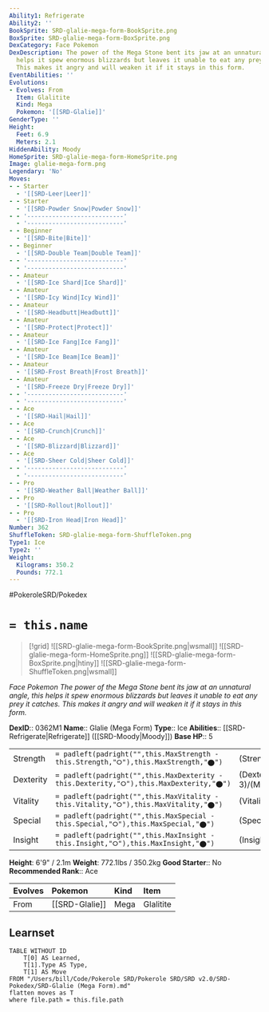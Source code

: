 ```yaml
---
Ability1: Refrigerate
Ability2: ''
BookSprite: SRD-glalie-mega-form-BookSprite.png
BoxSprite: SRD-glalie-mega-form-BoxSprite.png
DexCategory: Face Pokemon
DexDescription: The power of the Mega Stone bent its jaw at an unnatural angle, this
  helps it spew enormous blizzards but leaves it unable to eat any prey it catches.
  This makes it angry and will weaken it if it stays in this form.
EventAbilities: ''
Evolutions:
- Evolves: From
  Item: Glalitite
  Kind: Mega
  Pokemon: '[[SRD-Glalie]]'
GenderType: ''
Height:
  Feet: 6.9
  Meters: 2.1
HiddenAbility: Moody
HomeSprite: SRD-glalie-mega-form-HomeSprite.png
Image: glalie-mega-form.png
Legendary: 'No'
Moves:
- - Starter
  - '[[SRD-Leer|Leer]]'
- - Starter
  - '[[SRD-Powder Snow|Powder Snow]]'
- - '---------------------------'
  - '---------------------------'
- - Beginner
  - '[[SRD-Bite|Bite]]'
- - Beginner
  - '[[SRD-Double Team|Double Team]]'
- - '---------------------------'
  - '---------------------------'
- - Amateur
  - '[[SRD-Ice Shard|Ice Shard]]'
- - Amateur
  - '[[SRD-Icy Wind|Icy Wind]]'
- - Amateur
  - '[[SRD-Headbutt|Headbutt]]'
- - Amateur
  - '[[SRD-Protect|Protect]]'
- - Amateur
  - '[[SRD-Ice Fang|Ice Fang]]'
- - Amateur
  - '[[SRD-Ice Beam|Ice Beam]]'
- - Amateur
  - '[[SRD-Frost Breath|Frost Breath]]'
- - Amateur
  - '[[SRD-Freeze Dry|Freeze Dry]]'
- - '---------------------------'
  - '---------------------------'
- - Ace
  - '[[SRD-Hail|Hail]]'
- - Ace
  - '[[SRD-Crunch|Crunch]]'
- - Ace
  - '[[SRD-Blizzard|Blizzard]]'
- - Ace
  - '[[SRD-Sheer Cold|Sheer Cold]]'
- - '---------------------------'
  - '---------------------------'
- - Pro
  - '[[SRD-Weather Ball|Weather Ball]]'
- - Pro
  - '[[SRD-Rollout|Rollout]]'
- - Pro
  - '[[SRD-Iron Head|Iron Head]]'
Number: 362
ShuffleToken: SRD-glalie-mega-form-ShuffleToken.png
Type1: Ice
Type2: ''
Weight:
  Kilograms: 350.2
  Pounds: 772.1
---
```


#PokeroleSRD/Pokedex

# `= this.name`

> [!grid]
> ![[SRD-glalie-mega-form-BookSprite.png|wsmall]]
> ![[SRD-glalie-mega-form-HomeSprite.png]]
> ![[SRD-glalie-mega-form-BoxSprite.png|htiny]]
> ![[SRD-glalie-mega-form-ShuffleToken.png|wsmall]]


*Face Pokemon*
*The power of the Mega Stone bent its jaw at an unnatural angle, this helps it spew enormous blizzards but leaves it unable to eat any prey it catches. This makes it angry and will weaken it if it stays in this form.*

**DexID**:: 0362M1
**Name**:: Glalie (Mega Form)
**Type**:: Ice
**Abilities**:: [[SRD-Refrigerate|Refrigerate]] ([[SRD-Moody|Moody]])
**Base HP**:: 5

|           |                                                                                        |                                          |
| --------- | -------------------------------------------------------------------------------------- | ---------------------------------------- |
| Strength  | `= padleft(padright("",this.MaxStrength - this.Strength,"⭘"),this.MaxStrength,"⬤")`    | (Strength::3)/(MaxStrength::7)   |
| Dexterity | `= padleft(padright("",this.MaxDexterity - this.Dexterity,"⭘"),this.MaxDexterity,"⬤")` | (Dexterity:: 3)/(MaxDexterity::6) |
| Vitality  | `= padleft(padright("",this.MaxVitality - this.Vitality,"⭘"),this.MaxVitality,"⬤")`    | (Vitality::2)/(MaxVitality::5)   |
| Special   | `= padleft(padright("",this.MaxSpecial - this.Special,"⭘"),this.MaxSpecial,"⬤")`       | (Special::3)/(MaxSpecial::7)     |
| Insight   | `= padleft(padright("",this.MaxInsight - this.Insight,"⭘"),this.MaxInsight,"⬤")`       | (Insight::2)/(MaxInsight::5)     |

**Height**: 6'9" / 2.1m
**Weight**: 772.1lbs / 350.2kg
**Good Starter**:: No
**Recommended Rank**:: Ace

| Evolves   | Pokemon        | Kind   | Item      |
|:----------|:---------------|:-------|:----------|
| From      | [[SRD-Glalie]] | Mega   | Glalitite |

## Learnset

```dataview
TABLE WITHOUT ID
    T[0] AS Learned,
    T[1].Type AS Type,
    T[1] AS Move
FROM "/Users/bill/Code/Pokerole SRD/Pokerole SRD/SRD v2.0/SRD-Pokedex/SRD-Glalie (Mega Form).md"
flatten moves as T
where file.path = this.file.path
```

